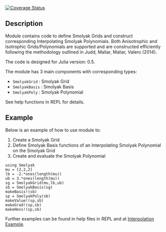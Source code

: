 [![Coverage Status](https://coveralls.io/repos/alancrawford/Smolyak/badge.svg?branch=master&service=github)](https://coveralls.io/github/alancrawford/Smolyak?branch=master)
## Description

Module contains code to define Smolyak Grids and construct corresponding Interpolating Smolyak Polynomials. Both Anisotrophic and Isotrophic Grids/Polynomials are supported and are constructed efficiently following the methodology outlined in Judd, Maliar, Maliar, Valero (2014). 

The code is designed for Julia version: 0.5.

The module has 3 main components with corresponding types:

- `SmolyakGrid` : Smolyak Grid
- `SmolyakBasis` : Smolyak Basis
- `SmolyakPoly` : Smolyak Polynomial

See help functions in REPL for details.

## Example

Below is an example of how to use module to:

1. Create a Smolyak Grid
2. Define Smolyak Basis functions of an Interpolating Smolyak Polynomial on the Smolyak Grid
3. Create and evaluate the Smolyak Polynomial

```
using Smolyak
mu = [2,2,2]
lb = -2.*ones(length(mu))
ub = 3.*ones(length(mu))
sg = SmolyakGrid(mu,lb,ub)
sb = SmolyakBasis(sg)
makeBasis!(sb)
sp = SmolyakPoly(sb)
makeValue!(sp,sb)
makeGrad!(sp,sb)
makeHess!(sp,sb)
```

Further examples can be found in help files in REPL and at [Interpolation Example](./test/Interpolation_Example.jl).